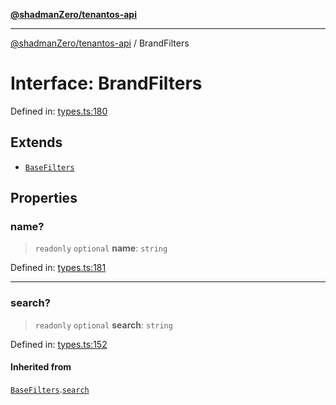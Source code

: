 [**@shadmanZero/tenantos-api**](../README.md)

***

[@shadmanZero/tenantos-api](../globals.md) / BrandFilters

# Interface: BrandFilters

Defined in: [types.ts:180](https://github.com/shadmanZero/tenantos-api/blob/1519ecac4035082956b06ca1cf266b8ad4cc7904/src/types.ts#L180)

## Extends

- [`BaseFilters`](BaseFilters.md)

## Properties

### name?

> `readonly` `optional` **name**: `string`

Defined in: [types.ts:181](https://github.com/shadmanZero/tenantos-api/blob/1519ecac4035082956b06ca1cf266b8ad4cc7904/src/types.ts#L181)

***

### search?

> `readonly` `optional` **search**: `string`

Defined in: [types.ts:152](https://github.com/shadmanZero/tenantos-api/blob/1519ecac4035082956b06ca1cf266b8ad4cc7904/src/types.ts#L152)

#### Inherited from

[`BaseFilters`](BaseFilters.md).[`search`](BaseFilters.md#search)
